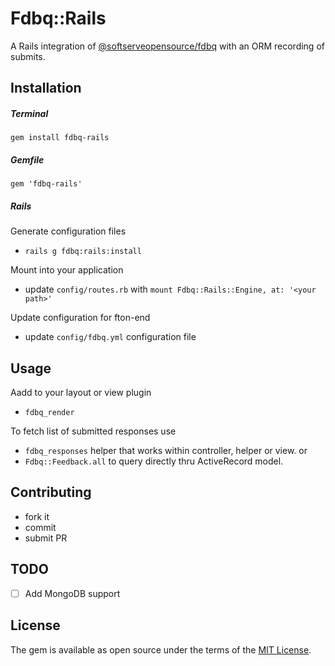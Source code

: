 # Fdbq::Rails

A Rails integration of [@softserveopensource/fdbq](https://www.npmjs.com/package/@softserveopensource/fdbq) with an ORM recording of submits.

## Installation

##### Terminal

`gem install fdbq-rails`

##### Gemfile

`gem 'fdbq-rails'`

##### Rails

Generate configuration files
+ `rails g fdbq:rails:install`

Mount into your application
+ update `config/routes.rb` with `mount Fdbq::Rails::Engine, at: '<your path>'`

Update configuration for fton-end
+ update `config/fdbq.yml` configuration file

## Usage

Aadd to your layout or view plugin
+ `fdbq_render`

To fetch list of submitted responses use
+ `fdbq_responses` helper that works within controller, helper or view.
or
+ `Fdbq::Feedback.all` to query directly thru ActiveRecord model.

## Contributing

- fork it
- commit
- submit PR

## TODO

- [ ] Add MongoDB support

## License
The gem is available as open source under the terms of the [MIT License](https://opensource.org/licenses/MIT).
